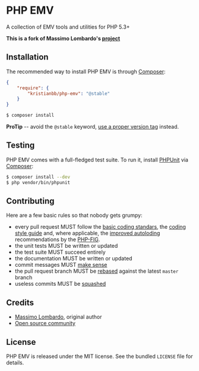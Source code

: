 # PHP EMV

A collection of EMV tools and utilities for PHP 5.3+

**This is a fork of Massimo Lombardo's [project][ORIGIN]**

## Installation

The recommended way to install PHP EMV is through [Composer][COMPOSER]:

```json
{
    "require": {
        "kristianbb/php-emv": "@stable"
    }
}
```

```bash
$ composer install
```

**ProTip** -- avoid the `@stable` keyword, [use a proper version tag][PACKAGIST_VERSION] instead.

[COMPOSER]: https://getcomposer.org/
[PACKAGIST_VERSION]: https://packagist.org/packages/unwiredbrain/php-emv

## Testing

PHP EMV comes with a full-fledged test suite. To run it, install [PHPUnit][PHPUNIT] via [Composer][COMPOSER]:

```bash
$ composer install --dev
$ php vendor/bin/phpunit
```

[PHPUNIT]: http://phpunit.de/
[COMPOSER]: https://getcomposer.org/

## Contributing

Here are a few basic rules so that nobody gets grumpy:

* every pull request MUST follow the [basic coding standars][PSR1], the [coding style guide][PSR2] and, where applicable, the [improved autoloding][PSR4] recommendations by the [PHP-FIG][PHPFIG].
* the unit tests MUST be written or updated
* the test suite MUST succeed entirely
* the documentation MUST be written or updated
* commit messages MUST [make sense][COMMITS]
* the pull request branch MUST be [rebased][REBASING] against the latest `master` branch
* useless commits MUST be [squashed][SQUASHING]

[PSR1]: http://www.php-fig.org/psr/psr-1
[PSR2]: http://www.php-fig.org/psr/psr-2
[PSR4]: http://www.php-fig.org/psr/psr-4
[PHPFIG]: http://www.php-fig.org/
[COMMITS]: http://tbaggery.com/2008/04/19/a-note-about-git-commit-messages.html
[REBASING]: http://git-scm.com/book/en/Git-Branching-Rebasing
[SQUASHING]: http://gitready.com/advanced/2009/02/10/squashing-commits-with-rebase.html
[ORIGIN]: https://github.com/unwiredbrain/php-emv

## Credits

* [Massimo Lombardo][CREDITS_ML], original author
* [Open source community][CREDITS_OSC]

[CREDITS_ML]: https://github.com/unwiredbrain
[CREDITS_OSC]: https://github.com/unwiredbrain/emv-utils/graphs/contributors

## License

PHP EMV is released under the MIT license. See the bundled `LICENSE` file for details.
